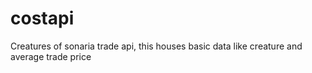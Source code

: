 # costapi
  Creatures of sonaria trade api, this houses basic data like creature and average trade price
